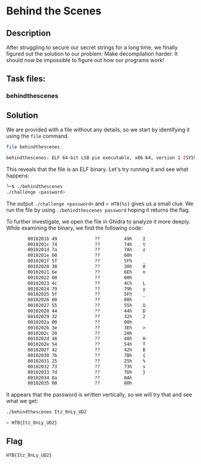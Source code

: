 # Behind the Scenes

## Description

After struggling to secure our secret strings for a long time, we finally figured out the solution to our problem: Make decompilation harder. It should now be impossible to figure out how our programs work!

## Task files:

### behindthescenes

## Solution

We are provided with a file without any details, so we start by identifying it using the ```file``` command.

```bash
file behindthescenes

behindthescenes: ELF 64-bit LSB pie executable, x86-64, version 1 (SYSV), dynamically linked, interpreter /lib64/ld-linux-x86-64.so.2, BuildID[sha1]=e60ae4c886619b869178148afd12d0a5428bfe18, for GNU/Linux 3.2.0, not stripped
```

This reveals that the file is an ELF binary. Let's try running it and see what happens:

```bash
└─$ ./behindthescenes             
./challenge <password>

```



The output ```./challenge <password>``` and ```> HTB{%s}``` gives us a small clue. We run the file by using ```./behindthescenes password``` hoping it returns the flag.

To further investigate, we open the file in Ghidra to analyze it more deeply. While examining the binary, we find the following code:

```nasm
        0010201b 49              ??         49h    I
        0010201c 74              ??         74h    t
        0010201d 7a              ??         7Ah    z
        0010201e 00              ??         00h
        0010201f 5f              ??         5Fh    _
        00102020 30              ??         30h    0
        00102021 6e              ??         6Eh    n
        00102022 00              ??         00h
        00102023 4c              ??         4Ch    L
        00102024 79              ??         79h    y
        00102025 5f              ??         5Fh    _
        00102026 00              ??         00h
        00102027 55              ??         55h    U
        00102028 44              ??         44h    D
        00102029 32              ??         32h    2
        0010202a 00              ??         00h
        0010202b 3e              ??         3Eh    >
        0010202c 20              ??         20h     
        0010202d 48              ??         48h    H
        0010202e 54              ??         54h    T
        0010202f 42              ??         42h    B
        00102030 7b              ??         7Bh    {
        00102031 25              ??         25h    %
        00102032 73              ??         73h    s
        00102033 7d              ??         7Dh    }
        00102034 0a              ??         0Ah
        00102035 00              ??         00h
```

It appears that the password is written vertically, so we will try that and see what we get:

```bash
./behindthescenes Itz_0nLy_UD2

> HTB{Itz_0nLy_UD2}
```

## Flag

```
HTB{Itz_0nLy_UD2}
```
